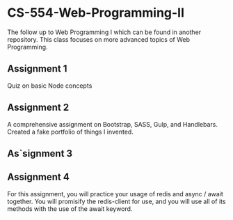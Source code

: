 # CS-554-Web-Programming-II
The follow up to Web Programming I which can be found in another repository. This class focuses on more advanced topics of Web Programming.

## Assignment 1
Quiz on basic Node concepts

## Assignment 2
A comprehensive assignment on Bootstrap, SASS, Gulp, and Handlebars. Created a fake portfolio of things I invented.

## As`signment 3

## Assignment 4
For this assignment, you will practice your usage of redis and async / await together. You will promisify the redis-client for use, and you will use all of its methods with the use of the await keyword.

